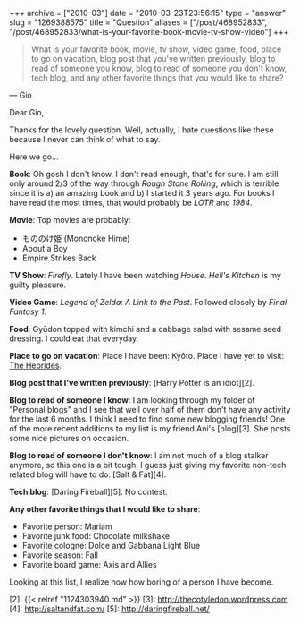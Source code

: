 +++
archive = ["2010-03"]
date = "2010-03-23T23:56:15"
type = "answer"
slug = "1269388575"
title = "Question"
aliases = ["/post/468952833", "/post/468952833/what-is-your-favorite-book-movie-tv-show-video"]
+++

> What is your favorite book, movie, tv show, video game, food, place to
> go on vacation, blog post that you've written previously, blog to read
> of someone you know, blog to read of someone you don't know, tech blog,
> and any other favorite things that you would like to share?

&mdash; Gio

Dear Gio,

Thanks for the lovely question.  Well, actually, I hate questions like
these because I never can think of what to say.

Here we go...

**Book**: Oh gosh I don't know. I don't read enough, that's for sure.
I am still only around 2/3 of the way through _Rough Stone Rolling_, which
is terrible since it is a) an amazing book and b) I started it 3 years
ago.  For books I have read the most times, that would probably be _LOTR_
and _1984_.

**Movie**: Top movies are probably: 

- もののけ姫 (Mononoke Hime)
- About a Boy
- Empire Strikes Back

**TV Show**: *Firefly*.  Lately I have been watching *House*.  *Hell's
Kitchen* is my guilty pleasure.

**Video Game**: *Legend of Zelda: A Link to the Past*.  Followed closely
by *Final Fantasy 1*.

**Food**: Gyūdon topped with kimchi and a cabbage salad with sesame seed
dressing. I could eat that everyday.

**Place to go on vacation**: Place I have been: Kyōto. Place I have yet to
visit: [The Hebrides][1].

**Blog post that I've written previously**: [Harry Potter is an idiot][2].

**Blog to read of someone I know**: I am looking through my folder of
"Personal blogs" and I see that well over half of them don't have any
activity for the last 6 months.  I think I need to find some new blogging
friends!  One of the more recent additions to my list is my friend Ani's
[blog][3].  She posts some nice pictures on occasion.

**Blog to read of someone I don't know**: I am not much of a blog stalker
anymore, so this one is a bit tough.  I guess just giving my favorite
non-tech related blog will have to do: [Salt & Fat][4].

**Tech blog**: [Daring Fireball][5]. No contest.

**Any other favorite things that I would like to share**:

- Favorite person: Mariam
- Favorite junk food: Chocolate milkshake
- Favorite cologne: Dolce and Gabbana Light Blue
- Favorite season: Fall
- Favorite board game: Axis and Allies

Looking at this list, I realize now how boring of a person I have become.

[1]: http://ngm.nationalgeographic.com/2010/01/hebrides/richardson-photography
[2]: {{< relref "1124303940.md" >}}
[3]: http://thecotyledon.wordpress.com
[4]: http://saltandfat.com/
[5]: http://daringfireball.net/
